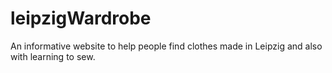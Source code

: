 # leipzigWardrobe

An informative website to help people find clothes made in Leipzig and also with learning to sew. 